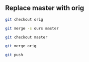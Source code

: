 ## Replace master with orig


```bash
git checkout orig

git merge -s ours master

git checkout master

git merge orig

git push
```
